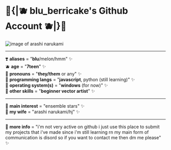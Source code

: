 # 🍃{|🫐 blu_berricake's Github Account 🫐|}🍃
![image of arashi narukami](https://static.wikia.nocookie.net/ensemble-stars/images/4/48/KR_Enstars%21%21_Stickers_1_Arashi.png/revision/latest?cb=20220203051323)

---
❣️ **aliases** = "**blu**/melon/hmm" ✨
<br>
🫐 **age** = "**7teen**" ✨
<br>
🍎 **pronouns** = "**they/them** or any" ✨
<br>
🍊 **programming langs** = "**javascript**, python (still learning)" ✨
<br>
🍈 **operating system(s)** = "**windows** (for now)" ✨
<br>
🍒 **other skills** = "**beginner vector artist**" ✨

---
🍓 **main interest** = "ensemble stars" ✨
<br>
💞️ **my wife** = "arashi narukami/hj" ✨
<br>

---
💭 **more info** = "i'm not very active on github i just use this place to submit my projects that i've made since i'm still learning rn my main form of communication is disord so if you want to contact me then dm me please" ✨
<!---
blu-berricake/blu-berricake is a ✨ special ✨ repository because its `README.md` (this file) appears on your GitHub profile.
You can click the Preview link to take a look at your changes.
--->

